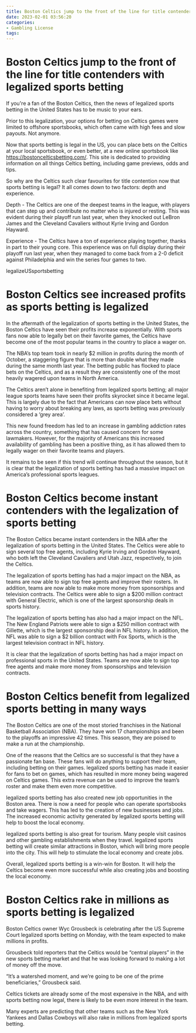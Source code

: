 ```yaml
---
title: Boston Celtics jump to the front of the line for title contenders with legalized sports betting
date: 2023-02-01 03:56:20
categories:
- Gambling License
tags:
---
```



#  Boston Celtics jump to the front of the line for title contenders with legalized sports betting

If you're a fan of the Boston Celtics, then the news of legalized sports betting in the United States has to be music to your ears.

Prior to this legalization, your options for betting on Celtics games were limited to offshore sportsbooks, which often came with high fees and slow payouts. Not anymore.

Now that sports betting is legal in the US, you can place bets on the Celtics at your local sportsbook, or even better, at a new online sportsbook like https://bostoncelticsbetting.com/. This site is dedicated to providing information on all things Celtics betting, including game previews, odds and tips.

So why are the Celtics such clear favourites for title contention now that sports betting is legal? It all comes down to two factors: depth and experience.

Depth - The Celtics are one of the deepest teams in the league, with players that can step up and contribute no matter who is injured or resting. This was evident during their playoff run last year, when they knocked out LeBron James and the Cleveland Cavaliers without Kyrie Irving and Gordon Hayward.

Experience - The Celtics have a ton of experience playing together, thanks in part to their young core. This experience was on full display during their playoff run last year, when they managed to come back from a 2-0 deficit against Philadelphia and win the series four games to two.

 legalizeUSsportsbetting

#  Boston Celtics see increased profits as sports betting is legalized

In the aftermath of the legalization of sports betting in the United States, the Boston Celtics have seen their profits increase exponentially. With sports fans now able to legally bet on their favorite games, the Celtics have become one of the most popular teams in the country to place a wager on.

The NBA’s top team took in nearly $2 million in profits during the month of October, a staggering figure that is more than double what they made during the same month last year. The betting public has flocked to place bets on the Celtics, and as a result they are consistently one of the most heavily wagered upon teams in North America.

The Celtics aren’t alone in benefiting from legalized sports betting; all major league sports teams have seen their profits skyrocket since it became legal. This is largely due to the fact that Americans can now place bets without having to worry about breaking any laws, as sports betting was previously considered a ‘grey area’.

This new found freedom has led to an increase in gambling addiction rates across the country, something that has caused concern for some lawmakers. However, for the majority of Americans this increased availability of gambling has been a positive thing, as it has allowed them to legally wager on their favorite teams and players.

It remains to be seen if this trend will continue throughout the season, but it is clear that the legalization of sports betting has had a massive impact on America’s professional sports leagues.

#  Boston Celtics become instant contenders with the legalization of sports betting

The Boston Celtics became instant contenders in the NBA after the legalization of sports betting in the United States. The Celtics were able to sign several top free agents, including Kyrie Irving and Gordon Hayward, who both left the Cleveland Cavaliers and Utah Jazz, respectively, to join the Celtics.

The legalization of sports betting has had a major impact on the NBA, as teams are now able to sign top free agents and improve their rosters. In addition, teams are now able to make more money from sponsorships and television contracts. The Celtics were able to sign a $200 million contract with General Electric, which is one of the largest sponsorship deals in sports history.

The legalization of sports betting has also had a major impact on the NFL. The New England Patriots were able to sign a $250 million contract with Gillette, which is the largest sponsorship deal in NFL history. In addition, the NFL was able to sign a $2 billion contract with Fox Sports, which is the largest television contract in NFL history.

It is clear that the legalization of sports betting has had a major impact on professional sports in the United States. Teams are now able to sign top free agents and make more money from sponsorships and television contracts.

#  Boston Celtics benefit from legalized sports betting in many ways

The Boston Celtics are one of the most storied franchises in the National Basketball Association (NBA). They have won 17 championships and been to the playoffs an impressive 42 times. This season, they are poised to make a run at the championship.

One of the reasons that the Celtics are so successful is that they have a passionate fan base. These fans will do anything to support their team, including betting on their games. legalized sports betting has made it easier for fans to bet on games, which has resulted in more money being wagered on Celtics games. This extra revenue can be used to improve the team’s roster and make them even more competitive.

legalized sports betting has also created new job opportunities in the Boston area. There is now a need for people who can operate sportsbooks and take wagers. This has led to the creation of new businesses and jobs. The increased economic activity generated by legalized sports betting will help to boost the local economy.

legalized sports betting is also great for tourism. Many people visit casinos and other gambling establishments when they travel. legalized sports betting will create similar attractions in Boston, which will bring more people into the city. This will help to stimulate the local economy and create jobs.

Overall, legalized sports betting is a win-win for Boston. It will help the Celtics become even more successful while also creating jobs and boosting the local economy.

#  Boston Celtics rake in millions as sports betting is legalized

Boston Celtics owner Wyc Grousbeck is celebrating after the US Supreme Court legalized sports betting on Monday, with the team expected to make millions in profits.

Grousbeck told reporters that the Celtics would be “central players” in the new sports betting market and that he was looking forward to making a lot of money off the move.

“It’s a watershed moment, and we’re going to be one of the prime beneficiaries,” Grousbeck said.

Celtics tickets are already some of the most expensive in the NBA, and with sports betting now legal, there is likely to be even more interest in the team.

Many experts are predicting that other teams such as the New York Yankees and Dallas Cowboys will also rake in millions from legalized sports betting.
